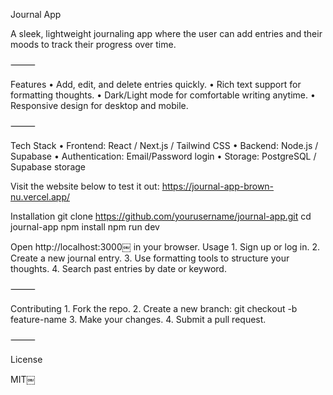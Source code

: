 Journal App

A sleek, lightweight journaling app where the user can add entries and their moods to track their progress over time.

⸻

Features
	•	Add, edit, and delete entries quickly.
	•	Rich text support for formatting thoughts.
	•	Dark/Light mode for comfortable writing anytime.
	•	Responsive design for desktop and mobile.

⸻

Tech Stack
	•	Frontend: React / Next.js / Tailwind CSS
	•	Backend: Node.js / Supabase
	•	Authentication: Email/Password login
	•	Storage: PostgreSQL / Supabase storage

Visit the website below to test it out:
  https://journal-app-brown-nu.vercel.app/

Installation
git clone https://github.com/yourusername/journal-app.git
cd journal-app
npm install
npm run dev

Open http://localhost:3000￼ in your browser.
Usage
	1.	Sign up or log in.
	2.	Create a new journal entry.
	3.	Use formatting tools to structure your thoughts.
	4.	Search past entries by date or keyword.

⸻

Contributing
	1.	Fork the repo.
	2.	Create a new branch: git checkout -b feature-name
	3.	Make your changes.
	4.	Submit a pull request.

⸻

License

MIT￼
